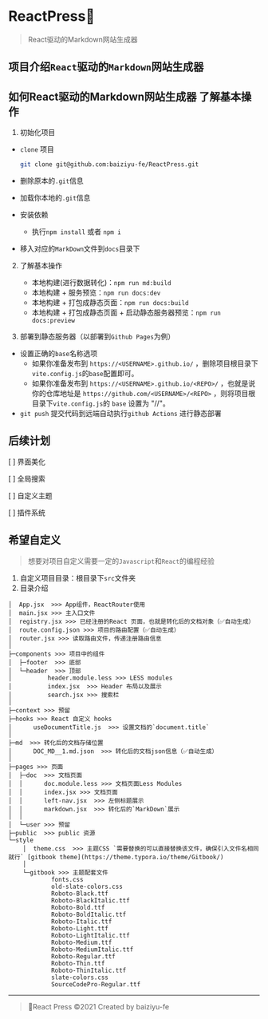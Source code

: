 # ReactPress📖

> React驱动的Markdown网站生成器

## 项目介绍`React`驱动的`Markdown`网站生成器

## 如何React驱动的Markdown网站生成器 了解基本操作

1. 初始化项目

  - `clone` 项目

    ```bash
    git clone git@github.com:baiziyu-fe/ReactPress.git
    ```

  - 删除原本的`.git`信息
  
  - 加载你本地的`.git`信息
  
  - 安装依赖
    - 执行`npm install` 或者 `npm i`
  - 移入对应的`MarkDown`文件到`docs`目录下

2. 了解基本操作

    - 本地构建(进行数据转化)：`npm run md:build`
    - 本地构建 + 服务预览：`npm run docs:dev`
    - 本地构建 + 打包成静态页面：`npm run docs:build`
    - 本地构建 + 打包成静态页面 + 启动静态服务器预览：`npm run docs:preview`

3. 部署到静态服务器（以部署到`Github Pages`为例）
  - 设置正确的`base`名称选项
    - 如果你准备发布到 `https://<USERNAME>.github.io/` ，删除项目根目录下`vite.config.js`的`base`配置即可。
    - 如果你准备发布到 `https://<USERNAME>.github.io/<REPO>/` ，也就是说你的仓库地址是 `https://github.com/<USERNAME>/<REPO>` ，则将项目根目录下`vite.config.js`的 `base` 设置为 "/<REPO>/"。
  - `git push` 提交代码到远端自动执行`github Actions` 进行静态部署

## 后续计划

[ ] 界面美化

[ ] 全局搜索

[ ] 自定义主题

[ ] 插件系统

## 希望自定义

> 想要对项目自定义需要一定的`Javascript`和`React`的编程经验

1. 自定义项目目录：根目录下`src`文件夹
2. 目录介绍
```
│  App.jsx  >>> App组件，ReactRouter使用
│  main.jsx >>> 主入口文件
│  registry.jsx >>> 已经注册的React 页面，也就是转化后的文档对象（✅自动生成）
│  route.config.json >>> 项目的路由配置（✅自动生成）
│  router.jsx >>> 读取路由文件，传递注册路由信息
│
├─components >>> 项目中的组件
│  ├─footer  >>> 底部
│  └─header  >>> 顶部
│          header.module.less >>> LESS modules
│          index.jsx  >>> Header 布局以及展示
│          search.jsx >>> 搜索栏
│
├─context >>> 预留
├─hooks >>> React 自定义 hooks
│      useDocumentTitle.js  >>> 设置文档的`document.title`
│
├─md  >>> 转化后的文档存储位置
│      DOC_MD__1.md.json  >>> 转化后的文档json信息（✅自动生成）
│
├─pages >>> 页面
│  ├─doc  >>> 文档页面
│  │      doc.module.less >>> 文档页面Less Modules
│  │      index.jsx >>> 文档页面
│  │      left-nav.jsx  >>> 左侧标题展示
│  │      markdown.jsx  >>> 转化后的`MarkDown`展示
│  │
│  └─user >>> 预留
├─public  >>> public 资源
└─style
    │  theme.css  >>> 主题CSS `需要替换的可以直接替换该文件，确保引入文件名相同就行` [gitbook theme](https://theme.typora.io/theme/Gitbook/)
    │
    └─gitbook >>> 主题配套文件
            fonts.css
            old-slate-colors.css
            Roboto-Black.ttf
            Roboto-BlackItalic.ttf
            Roboto-Bold.ttf
            Roboto-BoldItalic.ttf
            Roboto-Italic.ttf
            Roboto-Light.ttf
            Roboto-LightItalic.ttf
            Roboto-Medium.ttf
            Roboto-MediumItalic.ttf
            Roboto-Regular.ttf
            Roboto-Thin.ttf
            Roboto-ThinItalic.ttf
            slate-colors.css
            SourceCodePro-Regular.ttf

```

---

> 🎯React Press ©2021 Created by baiziyu-fe